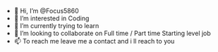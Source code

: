 - 👋 Hi, I’m @Focus5860
- 👀 I’m interested in Coding
- 🌱 I’m currently  trying to learn 
- 💞️ I’m looking to collaborate on Full time / Part time  Starting level job 
- 📫 To reach me  leave me a contact and i ll reach to you 

<!---
Focus5860/Focus5860 is a ✨ special ✨ repository because its `README.md` (this file) appears on your GitHub profile.
You can click the Preview link to take a look at your changes.
--->
